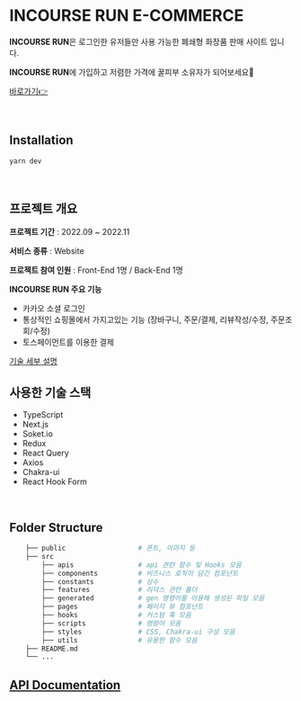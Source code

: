 # INCOURSE RUN E-COMMERCE

**INCOURSE RUN**은 로그인한 유저들만 사용 가능한 폐쇄형 화장품 판매 사이트 입니다.

**INCOURSE RUN**에 가입하고 저렴한 가격에 꿀피부 소유자가 되어보세요🍯

[바로가기👉](https://fastcampas-5-commerce-fe-nwm6-kylecho.vercel.app)

</br>

## Installation
```bash
yarn dev
```
</br>


## 프로젝트 개요

**프로젝트 기간**  :  2022.09 ~ 2022.11

**서비스 종류** : Website

**프로젝트 참여 인원** : Front-End 1명 / Back-End 1명

**INCOURSE RUN 주요 기능**

- 카카오 소셜 로그인
- 통상적인 쇼핑몰에서 가지고있는 기능 (장바구니, 주문/결제, 리뷰작성/수정, 주문조회/수정)
- 토스페이먼트를 이용한 결제

[기술 세부 설명](https://magenta-forest-566.notion.site/incourse-run-ae3493ac5d0a4504b6ddf83fd6b56d66)

## 사용한 기술 스택
- TypeScript
- Next.js
- Soket.io
- Redux
- React Query
- Axios
- Chakra-ui
- React Hook Form

</br>

## Folder Structure
```bash
    ├── public                  # 폰트, 이미지 등
    ├── src                     
        ├── apis                # api 관련 함수 및 Hooks 모음
        ├── components          # 비즈니스 로직이 담긴 컴포넌트
        ├── constants           # 상수
        ├── features            # 리덕스 관련 폴더
        ├── generated           # gen 명령어를 이용해 생성된 파일 모음
        ├── pages               # 페이지 뷰 컴포넌트
        ├── hooks               # 커스텀 훅 모음
        ├── scripts             # 명령어 모음
        ├── styles              # CSS, Chakra-ui 구성 모음
        ├── utils               # 유용한 함수 모음
    ├── README.md               
    └── ...
```
## [API Documentation](https://api.commerce.incourse.run/swagger/#/)
